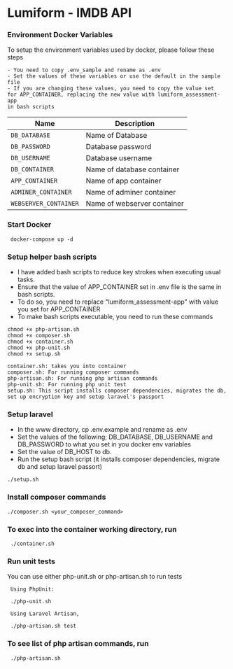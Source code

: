 # Lumiform - IMDB API 

### Environment Docker Variables
To setup the environment variables used by docker, please follow these steps

```
- You need to copy .env_sample and rename as .env
- Set the values of these variables or use the default in the sample file
- If you are changing these values, you need to copy the value set 
for APP_CONTAINER, replacing the new value with lumiform_assessment-app 
in bash scripts
```

| Name                              | Description                               |
| ----------------------------------|-------------------------------------------|
| `DB_DATABASE`                     | Name of Database                          |
| `DB_PASSWORD`                     | Database password                         |
| `DB_USERNAME`                     | Database username                         |
| `DB_CONTAINER`                    | Name of database container                |
| `APP_CONTAINER`                   | Name of app container                     |
| `ADMINER_CONTAINER`               | Name of adminer container                 |
| `WEBSERVER_CONTAINER`             | Name of webserver container               |


### Start Docker

```
 docker-compose up -d
```

### Setup helper bash scripts
- I have added bash scripts to reduce key strokes when executing usual tasks.
- Ensure that the value of APP_CONTAINER set in .env file is the same in bash scripts.
- To do so, you need to replace "lumiform_assessment-app" with value you set for APP_CONTAINER 
- To make bash scripts executable, you need to run these commands

```
chmod +x php-artisan.sh
chmod +x composer.sh
chmod +x container.sh
chmod +x php-unit.sh
chmod +x setup.sh
```

```
container.sh: takes you into container
composer.sh: For running composer commands
php-artisan.sh: For running php artisan commands
php-unit.sh: For running php unit test
setup.sh: This script installs composer dependencies, migrates the db, set up encryption key and setup laravel's passport
```

### Setup laravel
- In the www directory, cp .env.example and rename as .env
- Set the values of the following; DB_DATABASE, DB_USERNAME and DB_PASSWORD to what you set in you docker env variables
- Set the value of DB_HOST to db.
- Run the setup bash script (it installs composer dependencies, migrate db and setup laravel passort)
```
./setup.sh
```


### Install composer commands

```
./composer.sh <your_composer_command>
```

### To exec into the container working directory, run

```
 ./container.sh
```


### Run unit tests
You can use either php-unit.sh or php-artisan.sh to run tests
```
 Using PhpUnit:
  
 ./php-unit.sh
 
 Using Laravel Artisan, 
 
 ./php-artisan.sh test 
```


### To see list of php artisan commands, run 

```
 ./php-artisan.sh 
```
